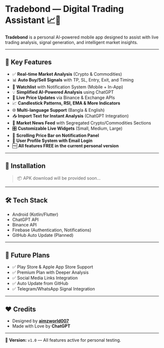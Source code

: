 
# Tradebond — Digital Trading Assistant 📈🤖

**Tradebond** is a personal AI-powered mobile app designed to assist with live trading analysis, signal generation, and intelligent market insights.

---

## 🌟 Key Features

- ✅ **Real-time Market Analysis** (Crypto & Commodities)
- 📊 **Auto Buy/Sell Signals** with TP, SL, Entry, Exit, and Timing
- 🔔 **Watchlist** with Notification System (Mobile + In-App)
- 💡 **Simplified AI-Powered Analysis** using ChatGPT
- 🔄 **Live Price Updates** via Binance & Exchange APIs
- 📈 **Candlestick Patterns, RSI, EMA & More Indicators**
- 🌐 **Multi-language Support** (Bangla & English)
- 📥 **Import Text for Instant Analysis** (ChatGPT Integration)
- 📰 **Market News Feed** with Segregated Crypto/Commodities Sections
- 🎛️ **Customizable Live Widgets** (Small, Medium, Large)
- 📱 **Scrolling Price Bar on Notification Panel**
- 👤 **User Profile System with Email Login**
- 🆓 **All features FREE in the current personal version**

---

## 🔧 Installation

> 📦 APK download will be provided soon...

---

## 🛠️ Tech Stack

- Android (Kotlin/Flutter)
- ChatGPT API
- Binance API
- Firebase (Authentication, Notifications)
- GitHub Auto Update (Planned)

---

## 🚀 Future Plans

- ✅ Play Store & Apple App Store Support
- ✅ Premium Plan with Deeper Analysis
- ✅ Social Media Links Integration
- ✅ Auto Update from GitHub
- ✅ Telegram/WhatsApp Signal Integration

---

## ❤️ Credits

- Designed by **[aimzworld007](https://github.com/aimzworld007)**
- Made with Love by **ChatGPT**

---

📌 **Version:** `v1.0` — All features active for personal testing.
